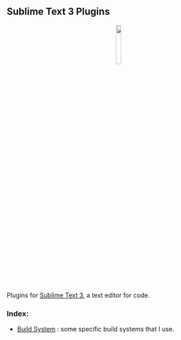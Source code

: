 ## Sublime Text 3 Plugins
<p align="center">
  <img width="15%" src="https://www.sublimetext.com/images/icon.png"
</p>

Plugins for [Sublime Text 3](https://www.sublimetext.com/), a text editor for code.

### Index:
* [Build System](https://github.com/Lozul/Plugins-Library/tree/master/ST3/Build%20System) : some specific build systems that I use.
